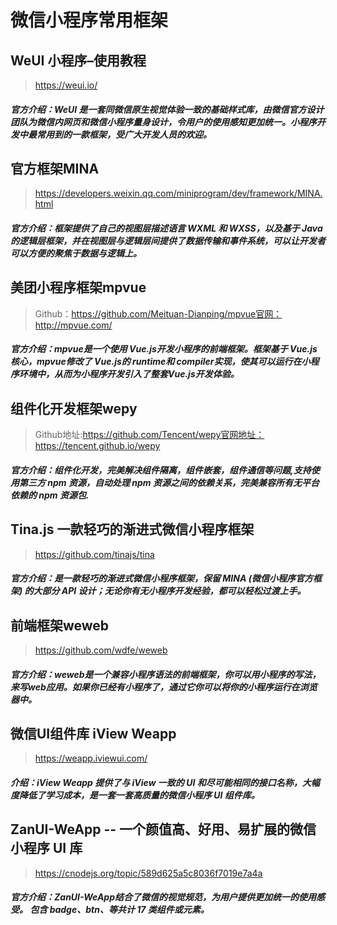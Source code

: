 # 微信小程序常用框架

## WeUI 小程序–使用教程

> https://weui.io/

##### 官方介绍：WeUI 是一套同微信原生视觉体验一致的基础样式库，由微信官方设计团队为微信内网页和微信小程序量身设计，令用户的使用感知更加统一。小程序开发中最常用到的一款框架，受广大开发人员的欢迎。



## 官方框架MINA

> https://developers.weixin.qq.com/miniprogram/dev/framework/MINA.html

##### 官方介绍：框架提供了自己的视图层描述语言 WXML 和 WXSS，以及基于 Java 的逻辑层框架，并在视图层与逻辑层间提供了数据传输和事件系统，可以让开发者可以方便的聚焦于数据与逻辑上。



## 美团小程序框架mpvue

> Github：https://github.com/Meituan-Dianping/mpvue官网： http://mpvue.com/

##### 官方介绍：mpvue是一个使用 Vue.js开发小程序的前端框架。框架基于 Vue.js核心，mpvue修改了 Vue.js的 runtime和 compiler实现，使其可以运行在小程序环境中，从而为小程序开发引入了整套Vue.js开发体验。



## 组件化开发框架wepy

> Github地址:https://github.com/Tencent/wepy官网地址：https://tencent.github.io/wepy

##### 官方介绍：组件化开发，完美解决组件隔离，组件嵌套，组件通信等问题,支持使用第三方 npm 资源，自动处理 npm 资源之间的依赖关系，完美兼容所有无平台依赖的 npm 资源包.



## Tina.js 一款轻巧的渐进式微信小程序框架

> https://github.com/tinajs/tina

##### 官方介绍：是一款轻巧的渐进式微信小程序框架，保留 MINA (微信小程序官方框架) 的大部分 API 设计；无论你有无小程序开发经验，都可以轻松过渡上手。



## 前端框架weweb

> https://github.com/wdfe/weweb

##### 官方介绍：weweb是一个兼容小程序语法的前端框架，你可以用小程序的写法，来写web应用。如果你已经有小程序了，通过它你可以将你的小程序运行在浏览器中。

## 微信UI组件库 iView Weapp

> https://weapp.iviewui.com/

##### 介绍：iView Weapp 提供了与 iView 一致的 UI 和尽可能相同的接口名称，大幅度降低了学习成本，是一套一套高质量的微信小程序 UI 组件库。



## ZanUI-WeApp -- 一个颜值高、好用、易扩展的微信小程序 UI 库

> https://cnodejs.org/topic/589d625a5c8036f7019e7a4a

##### 官方介绍：ZanUI-WeApp结合了微信的视觉规范，为用户提供更加统一的使用感受。 包含 badge、btn、等共计 17 类组件或元素。
